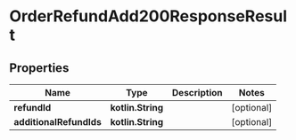 
# OrderRefundAdd200ResponseResult

## Properties
| Name | Type | Description | Notes |
| ------------ | ------------- | ------------- | ------------- |
| **refundId** | **kotlin.String** |  |  [optional] |
| **additionalRefundIds** | **kotlin.String** |  |  [optional] |



